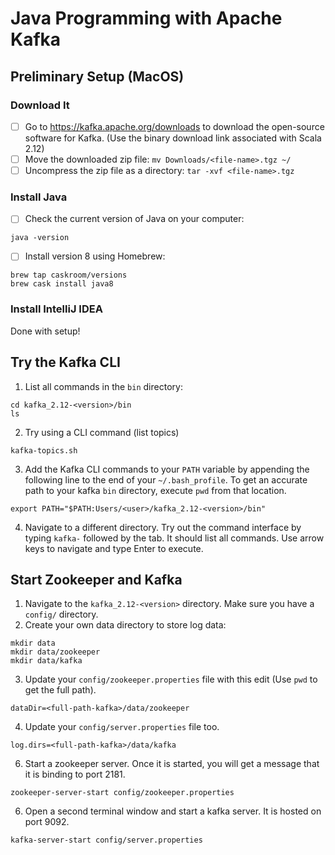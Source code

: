 # Java Programming with Apache Kafka

## Preliminary Setup (MacOS)

### Download It
- [ ] Go to https://kafka.apache.org/downloads to download the open-source software for Kafka. (Use the binary download link associated with Scala 2.12)
- [ ] Move the downloaded zip file: `mv Downloads/<file-name>.tgz ~/`
- [ ] Uncompress the zip file as a directory: `tar -xvf <file-name>.tgz`

### Install Java
- [ ] Check the current version of Java on your computer:
```
java -version 
```
- [ ] Install version 8 using Homebrew: 
```
brew tap caskroom/versions
brew cask install java8
```

### Install IntelliJ IDEA



Done with setup!

## Try the Kafka CLI
1. List all commands in the `bin` directory:
```
cd kafka_2.12-<version>/bin
ls 
```
2. Try using a CLI command (list topics)
```
kafka-topics.sh
```
3. Add the Kafka CLI commands to your `PATH` variable by appending the following line to the end of your `~/.bash_profile`. To get an accurate path to your kafka `bin` directory, execute `pwd` from that location.
```
export PATH="$PATH:Users/<user>/kafka_2.12-<version>/bin"
```
4. Navigate to a different directory. Try out the command interface by typing `kafka-` followed by the tab. It should list all commands. Use arrow keys to navigate and type Enter to execute. 

## Start Zookeeper and Kafka
1. Navigate to the `kafka_2.12-<version>` directory. Make sure you have a `config/` directory. 
2. Create your own data directory to store log data:
```
mkdir data
mkdir data/zookeeper
mkdir data/kafka
```
3. Update your `config/zookeeper.properties` file with this edit (Use `pwd` to get the full path).
```
dataDir=<full-path-kafka>/data/zookeeper
```
4. Update your `config/server.properties` file too.
```
log.dirs=<full-path-kafka>/data/kafka
```
6. Start a zookeeper server. Once it is started, you will get a message that it is binding to port 2181.
```
zookeeper-server-start config/zookeeper.properties
```
6. Open a second terminal window and start a kafka server. It is hosted on port 9092.
```
kafka-server-start config/server.properties
```


